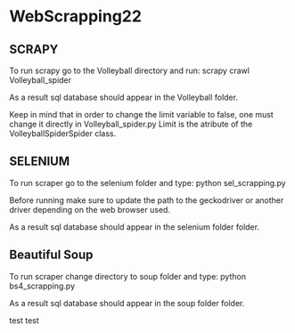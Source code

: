 # WebScrapping22

## SCRAPY


To run scrapy go to the Volleyball directory and run: scrapy crawl Volleyball_spider 

As a result sql database should appear in the Volleyball folder. 

Keep in mind that in order to change the limit variable to false, one must change it directly in Volleyball_spider.py 
Limit is the atribute of the VolleyballSpiderSpider class.

## SELENIUM

To run scraper go to the selenium folder and type: python sel_scrapping.py

Before running make sure to update the path to the geckodriver or another driver depending on the web browser used.

As a result sql database should appear in the selenium folder folder.  

## Beautiful Soup

To run scraper change directory to soup folder and type: python bs4_scrapping.py

As a result sql database should appear in the soup folder folder.  

test test
